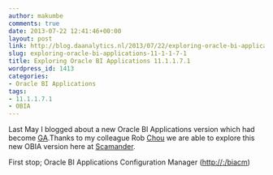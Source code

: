```yaml
---
author: makumbe
comments: true
date: 2013-07-22 12:41:46+00:00
layout: post
link: http://blog.daanalytics.nl/2013/07/22/exploring-oracle-bi-applications-11-1-1-7-1/
slug: exploring-oracle-bi-applications-11-1-1-7-1
title: Exploring Oracle BI Applications 11.1.1.7.1
wordpress_id: 1413
categories:
- Oracle BI Applications
tags:
- 11.1.1.7.1
- OBIA
---
```


Last May I blogged about a new Oracle BI Applications version which had become [GA](http://obibb.wordpress.com/2013/05/07/oracle-business-intelligence-applications-11-1-1-7-ga-on-otn/).Thanks to my colleague Rob [Chou](http://www.linkedin.com/profile/view?id=13118461&locale=en_US&trk=tyah) we are able to explore this new OBIA version here at [Scamander](http://www.scamander.com).

First stop; Oracle BI Applications Configuration Manager ([http://<hostname>:<port>/biacm](http://<hostname>:<port>/biacm))
